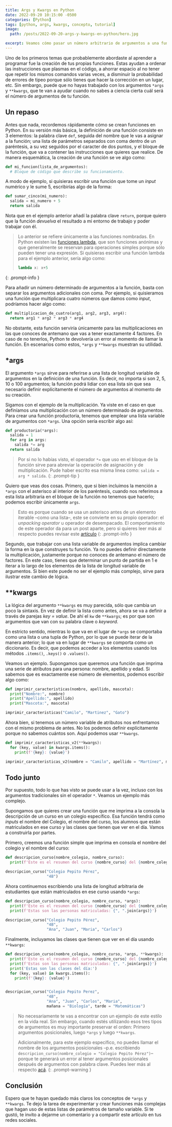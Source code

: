 ```yaml
---
title: Args y Kwargs en Python
date: 2022-09-20 10:15:00 -0500
categories: [Python]
tags: [python, args, kwargs, concepto, tutorial]
image: 
  path: /posts/2022-09-20-args-y-kwargs-en-python/hero.jpg

excerpt: Veamos cómo pasar un número arbitrario de argumentos a una función.
---
```


Uno de los primeros temas que probablemente abordaste al aprender a programar fue la creación de tus propias funciones. Estas ayudan a ordenar las instrucciones que plasmas en el código, a ahorrar espacio al no tener que repetir los mismos comandos varias veces, a disminuir la probabilidad de errores de tipeo porque sólo tienes que hacer la corrección en un lugar, etc. Sin embargo, puede que no hayas trabajado con los argumentos `*args` y `**kwargs`, que te van a ayudar cuando no sabes a ciencia cierta cuál será el número de argumentos de tu función.

## Un repaso

Antes que nada, recordemos rápidamente cómo se crean funciones en Python. En su versión más básica, la definición de una función consiste en 3 elementos: la palabra clave `def`, seguida del nombre que le vas a asignar a la función; una lista de parámetros separados con coma dentro de un paréntesis, a su vez seguidos por el caracter de dos puntos, y el bloque de la función, que va a contener las instrucciones que quieres que realice. De manera esquemática, la creación de una función se ve algo como:

```python
def mi_funcion(lista_de_argumentos):
  # Bloque de código que describe su funcionamiento.
```

A modo de ejemplo, si quisieras escribir una función que tome un *input* numérico y le sume 5, escribirías algo de la forma:

```python
def sumar_cinco(mi_numero):
  salida = mi_numero + 5
  return salida
```

Nota que en el ejemplo anterior añadí la palabra clave `return`, porque quiero que la función *devuelva* el resultado a mi entorno de trabajo y poder trabajar con él.

> Lo anterior se refiere únicamente a las funciones nombradas. En Python existen las [funciones lambda](https://www.w3schools.com/python/python_lambda.asp), que son funciones anónimas y que generalmente se reservan para operaciones simples porque sólo pueden tener una expresión. Si quisieras escribir una función lambda para el ejemplo anterior, sería algo como:
> ```python
> lambda x: x+5
> ```
{: .prompt-info }

Para añadir un número determinado de argumentos a la función, basta con separar los argumentos adicionales con coma. Por ejemplo, si quisieramos una función que multiplicara cuatro números que damos como *input*, podríamos hacer algo como:

```python
def multiplicacion_de_cuatro(arg1, arg2, arg3, arg4):
  return arg1 * arg2 * arg3 * arg4
```

No obstante, esta función serviría únicamente para las multiplicaciones en las que conoces de antemano que vas a tener exactamente 4 factores. En caso de no tenerlos, Python te devolvería un error al momento de llamar la función. En escenarios como estos, `*args` y `**kwargs` muestran su utilidad.

## *args

El argumento `*args` sirve para referirse a una lista de longitud variable de argumentos en la definición de una función. Es decir, no importa si son 2, 5, 10 o 100 argumentos; la función podrá lidiar con esa lista sin que sea necesario definir explícitamente el número de argumentos al momento de su creación.

Sigamos con el ejemplo de la multiplicación. Ya viste en el caso en que definíamos una multiplicación con un número determinado de argumentos. Para crear una función productoria, tenemos que emplear una lista variable de argumentos con `*args`. Una opción sería escribir algo así:

```python
def productoria(*args):
  salida = 1
  for arg in args:
    salida *= arg
  return salida
```

> Por si no lo habías visto, el operador `*=` que uso en el bloque de la función sirve para abreviar la operación de asignación y de multiplicación. Pude haber escrito esa misma línea como: `salida = arg * salida`.
{: .prompt-tip }

Quiero que veas dos cosas. Primero, que si bien incluimos la mención a `*args` con el asterisco al interior de los paréntesis, cuando nos referimos a esta lista arbitraria en el bloque de la función no tenemos que hacerlo; podemos escribir únicamente `args`.

> Esto es porque cuando se usa un asterisco antes de un elemento iterable –como una lista–, este se convierte en su propio operador: el *unpacking operator* u operador de desempacado. El comportamiento de este operador da para un post aparte, pero si quieres leer más al respecto puedes revisar este [artículo](https://geekflare.com/python-unpacking-operators/)
{: .prompt-info }

Segundo, que trabajar con una lista variable de argumentos implica cambiar la forma en la que construyes tu función. Ya no puedes definir directamente la multiplicación, justamente porque no conoces de antemano el número de factores. En este caso, tienes que determinar un punto de partida en 1 e iterar a lo largo de los elementos de la lista de longitud variable de argumentos. Si bien este puede no ser el ejemplo más complejo, sirve para ilustrar este cambio de lógica.

## **kwargs

La lógica del argumento `**kwargs` es muy parecida, sólo que cambia un poco la sintaxis. En vez de definir la lista como antes, ahora se va a definir a través de parejas  *key = value*. De ahí el `kw` de `**kwargs`; es por que son argumentos que van con su palabra clave o *keyword*.

En estricto sentido, mientras lo que va en el lugar de `*args` se comportaba como una lista o una tupla de Python, por lo que se puede iterar de la manera anterior; lo que va en lugar de `**kwargs` se comporta como un diccionario. Es decir, que podemos acceder a los elementos usando los métodos `.items()`, `.keys()` o `.values()`.

Veamos un ejemplo. Supongamos que queremos una función que imprima una serie de atributos para una persona: nombre, apellido y edad. Si sabemos que es exactamente ese número de elementos, podemos escribir algo como:

```python
def imprimir_caracteristicas(nombre, apellido, mascota):
  print("Nombre:", nombre)
  print("Apellido:", apellido)
  print("Mascota:", mascota)

imprimir_caracteristicas("Camilo", "Martinez", "Gato")
```

Ahora bien, si tenemos un número variable de atributos nos enfrentamos con el mismo problema de antes. No los podemos definir explícitamente porque no sabemos cuántos son. Aquí podemos usar `**kwargs`.

```python
def imprimir_caracteristicas_v2(**kwargs):
  for (key, value) in kwargs.items():
    print(f'{key}: {value}')

imprimir_caracteristicas_v2(nombre = "Camilo", apellido = "Martínez", mascota = "Gato", nacionalidad = "Colombia", color_favorito = "Azul")
```

## Todo junto

Por supuesto, todo lo que has visto se puede usar a la vez, incluso con los argumentos tradicionales sin el operador `*`. Veamos un ejemplo más complejo.

Supongamos que quieres crear una función que me imprima a la consola la descripción de un curso en un colegio específico. Esa función tendrá como *inputs* el nombre del Colegio, el nombre del curso, los alumnos que están matriculados en ese curso y las clases que tienen que ver en el día. Vamos a construirla por partes.

Primero, creemos una función simple que imprima en consola el nombre del colegio y el nombre del curso:

```python
def descripcion_curso(nombre_colegio, nombre_curso):
  print(f'Este es el resumen del curso {nombre_curso} del {nombre_colegio}.')

descripcion_curso("Colegio Pepito Pérez",
                  "4B")
```

Ahora continuemos escribiendo una lista de longitud arbitraria de estudiantes que están matriculados en ese curso usando `*args`:

```python
def descripcion_curso(nombre_colegio, nombre_curso, *args):
  print(f'Este es el resumen del curso {nombre_curso} del {nombre_colegio}.')
  print(f'Estas son las personas matriculadas: {", ".join(args)}')

descripcion_curso("Colegio Pepito Pérez",
                  "4B",
                  "Ana", "Juan", "Maria", "Carlos")
```

Finalmente, incluyamos las clases que tienen que ver en el día usando `**kwargs`:

```python
def descripcion_curso(nombre_colegio, nombre_curso, *args, **kwargs):
  print(f'Este es el resumen del curso {nombre_curso} del {nombre_colegio}.')
  print(f'Estas son las personas matriculadas: {", ".join(args)}')
  print('Estas son las clases del día:')
  for (key, value) in kwargs.items():
    print(f'{key}: {value}')


descripcion_curso("Colegio Pepito Perez",
                  "4B",
                  "Ana", "Juan", "Carlos", "Maria",
                  mañana = "Biología", tarde = "Matemáticas")
```

> No necesariamente te vas a encontrar con un ejemplo de este estilo en la vida real. Sin embargo, cuando estés utilizando esos tres tipos de argumentos es muy importante preservar el orden: Primero argumentos posicionales, luego `*args` y luego `**kwargs`. 
> 
> Adicionalmente, para este ejemplo específico, no puedes llamar el nombre de los argumentos posicionales –p.e. escribiendo `descripcion_curso(nombre_colegio = "Colegio Pepito Pérez")`– porque te generará un error al tener argumentos posicionales después de argumentos con palabra clave. Puedes leer más al respecto [acá](https://docs.python.org/3/glossary.html#term-parameter).
{: .prompt-warning }

## Conclusión

Espero que te hayan quedado más claros los conceptos de `*args` y `**kwargs`. Te dejo la tarea de experimentar y crear funciones más complejas que hagan uso de estas listas de parámetros de tamaño variable. Si te gustó, te invito a dejarme un comentario y a compartir este artículo en tus redes sociales.
